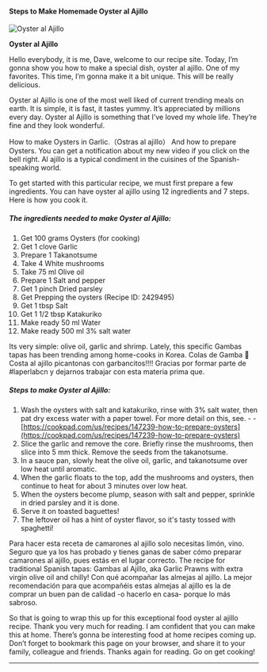             

#### Steps to Make Homemade Oyster al Ajillo

![Oyster al Ajillo](https://img-global.cpcdn.com/recipes/6219520805961728/751x532cq70/oyster-al-ajillo-recipe-main-photo.jpg)

**Oyster al Ajillo**

Hello everybody, it is me, Dave, welcome to our recipe site. Today, I’m gonna show you how to make a special dish, oyster al ajillo. One of my favorites. This time, I’m gonna make it a bit unique. This will be really delicious.

Oyster al Ajillo is one of the most well liked of current trending meals on earth. It is simple, it is fast, it tastes yummy. It’s appreciated by millions every day. Oyster al Ajillo is something that I’ve loved my whole life. They’re fine and they look wonderful.

How to make Oysters in Garlic.（Ostras al ajillo） And how to prepare Oysters. You can get a notification about my new video if you click on the bell right. Al ajillo is a typical condiment in the cuisines of the Spanish-speaking world.

To get started with this particular recipe, we must first prepare a few ingredients. You can have oyster al ajillo using 12 ingredients and 7 steps. Here is how you cook it.

##### The ingredients needed to make Oyster al Ajillo:

1.  Get 100 grams Oysters (for cooking)
2.  Get 1 clove Garlic
3.  Prepare 1 Takanotsume
4.  Take 4 White mushrooms
5.  Take 75 ml Olive oil
6.  Prepare 1 Salt and pepper
7.  Get 1 pinch Dried parsley
8.  Get Prepping the oysters (Recipe ID: 2429495)
9.  Get 1 tbsp Salt
10.  Get 1 1/2 tbsp Katakuriko
11.  Make ready 50 ml Water
12.  Make ready 500 ml 3% salt water

Its very simple: olive oil, garlic and shrimp. Lately, this specific Gambas tapas has been trending among home-cooks in Korea. Colas de Gamba 🍤 Costa al ajillo picantonas con garbancitos!!!! Gracias por formar parte de #laperlabcn y dejarnos trabajar con esta materia prima que.

##### Steps to make Oyster al Ajillo:

1.  Wash the oysters with salt and katakuriko, rinse with 3% salt water, then pat dry excess water with a paper towel. For more detail on this, see. - - [https://cookpad.com/us/recipes/147239-how-to-prepare-oysters](https://cookpad.com/us/recipes/147239-how-to-prepare-oysters)
2.  Slice the garlic and remove the core. Briefly rinse the mushrooms, then slice into 5 mm thick. Remove the seeds from the takanotsume.
3.  In a sauce pan, slowly heat the olive oil, garlic, and takanotsume over low heat until aromatic.
4.  When the garlic floats to the top, add the mushrooms and oysters, then continue to heat for about 3 minutes over low heat.
5.  When the oysters become plump, season with salt and pepper, sprinkle in dried parsley and it is done.
6.  Serve it on toasted baguettes!
7.  The leftover oil has a hint of oyster flavor, so it's tasty tossed with spaghetti!

Para hacer esta receta de camarones al ajillo solo necesitas limón, vino. Seguro que ya los has probado y tienes ganas de saber cómo preparar camarones al ajillo, pues estás en el lugar correcto. The recipe for traditional Spanish tapas: Gambas al Ajillo, aka Garlic Prawns with extra virgin olive oil and chilly! Con qué acompañar las almejas al ajillo. La mejor recomendación para que acompañéis estas almejas al ajillo es la de comprar un buen pan de calidad -o hacerlo en casa- porque lo más sabroso.

So that is going to wrap this up for this exceptional food oyster al ajillo recipe. Thank you very much for reading. I am confident that you can make this at home. There’s gonna be interesting food at home recipes coming up. Don’t forget to bookmark this page on your browser, and share it to your family, colleague and friends. Thanks again for reading. Go on get cooking!

* * *